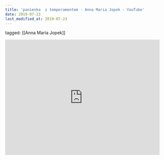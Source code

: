 ```yaml
---
title: 'panienka  z temperamentem - Anna Maria Jopek - YouTube'
date: 2019-07-23
last_modified_at: 2019-07-23
---
```

tagged: [[Anna Maria Jopek]]
<iframe allow="accelerometer; autoplay; clipboard-write; encrypted-media; gyroscope; picture-in-picture" allowfullscreen="" frameborder="0" height="375" id="youtube_iframe" src="https://www.youtube.com/embed/fmcyFMmvV5c?feature=oembed&amp;enablejsapi=1&amp;origin=https://safe.txmblr.com&amp;wmode=opaque" width="500"></iframe>